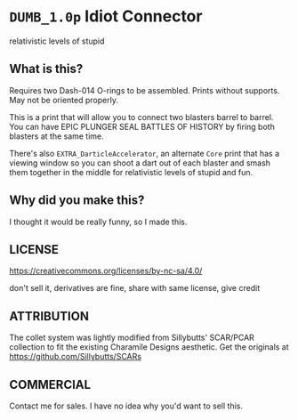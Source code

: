 # `DUMB_1.0p` Idiot Connector

relativistic levels of stupid

## What is this?

Requires two Dash-014 O-rings to be assembled. Prints without supports. May not be oriented properly.

This is a print that will allow you to connect two blasters barrel to barrel. You can have EPIC PLUNGER SEAL BATTLES OF HISTORY by firing both blasters at the same time.

There's also `EXTRA_DarticleAccelerator`, an alternate `Core` print that has a viewing window so you can shoot a dart out of each blaster and smash them together in the middle for relativistic levels of stupid and fun.

## Why did you make this? 

I thought it would be really funny, so I made this.

## LICENSE

https://creativecommons.org/licenses/by-nc-sa/4.0/

don't sell it, derivatives are fine, share with same license, give credit

## ATTRIBUTION

The collet system was lightly modified from Sillybutts' SCAR/PCAR collection to fit the existing Charamile Designs aesthetic. Get the originals at https://github.com/Sillybutts/SCARs

## COMMERCIAL

Contact me for sales. I have no idea why you'd want to sell this.
